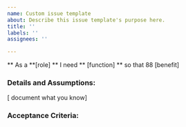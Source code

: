```yaml
---
name: Custom issue template
about: Describe this issue template's purpose here.
title: ''
labels: ''
assignees: ''

---
```


** As a **[role]
** I need ** [function]
** so that 88 [benefit]

### Details and Assumptions:
[ document what you know]

### Acceptance Criteria:
